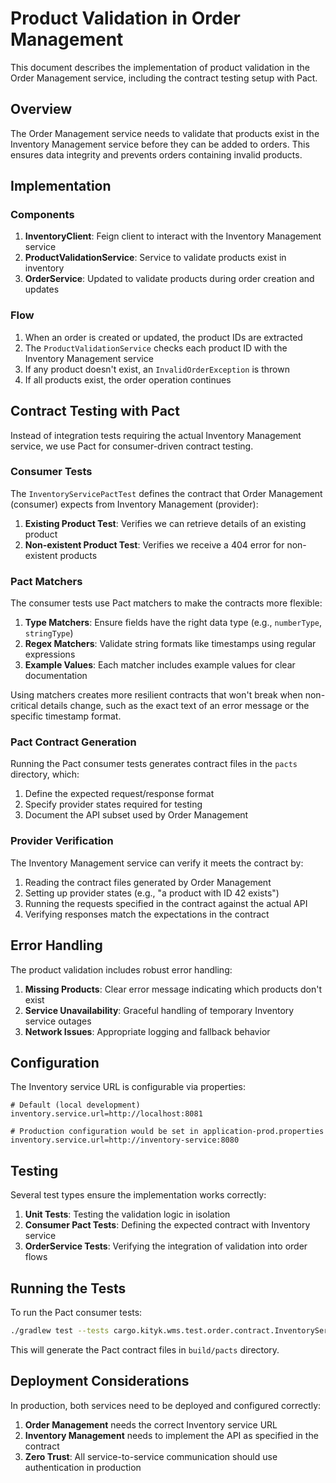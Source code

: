 # Product Validation in Order Management

This document describes the implementation of product validation in the Order Management service, including the contract testing setup with Pact.

## Overview

The Order Management service needs to validate that products exist in the Inventory Management service before they can be added to orders. This ensures data integrity and prevents orders containing invalid products.

## Implementation

### Components

1. **InventoryClient**: Feign client to interact with the Inventory Management service
2. **ProductValidationService**: Service to validate products exist in inventory
3. **OrderService**: Updated to validate products during order creation and updates

### Flow

1. When an order is created or updated, the product IDs are extracted
2. The `ProductValidationService` checks each product ID with the Inventory Management service
3. If any product doesn't exist, an `InvalidOrderException` is thrown
4. If all products exist, the order operation continues

## Contract Testing with Pact

Instead of integration tests requiring the actual Inventory Management service, we use Pact for consumer-driven contract testing.

### Consumer Tests

The `InventoryServicePactTest` defines the contract that Order Management (consumer) expects from Inventory Management (provider):

1. **Existing Product Test**: Verifies we can retrieve details of an existing product
2. **Non-existent Product Test**: Verifies we receive a 404 error for non-existent products

### Pact Matchers

The consumer tests use Pact matchers to make the contracts more flexible:

1. **Type Matchers**: Ensure fields have the right data type (e.g., `numberType`, `stringType`)
2. **Regex Matchers**: Validate string formats like timestamps using regular expressions
3. **Example Values**: Each matcher includes example values for clear documentation

Using matchers creates more resilient contracts that won't break when non-critical details change, such as the exact text of an error message or the specific timestamp format.

### Pact Contract Generation

Running the Pact consumer tests generates contract files in the `pacts` directory, which:
1. Define the expected request/response format
2. Specify provider states required for testing
3. Document the API subset used by Order Management

### Provider Verification

The Inventory Management service can verify it meets the contract by:
1. Reading the contract files generated by Order Management
2. Setting up provider states (e.g., "a product with ID 42 exists")
3. Running the requests specified in the contract against the actual API
4. Verifying responses match the expectations in the contract

## Error Handling

The product validation includes robust error handling:

1. **Missing Products**: Clear error message indicating which products don't exist
2. **Service Unavailability**: Graceful handling of temporary Inventory service outages
3. **Network Issues**: Appropriate logging and fallback behavior

## Configuration

The Inventory service URL is configurable via properties:

```properties
# Default (local development)
inventory.service.url=http://localhost:8081

# Production configuration would be set in application-prod.properties
inventory.service.url=http://inventory-service:8080
```

## Testing

Several test types ensure the implementation works correctly:

1. **Unit Tests**: Testing the validation logic in isolation
2. **Consumer Pact Tests**: Defining the expected contract with Inventory service
3. **OrderService Tests**: Verifying the integration of validation into order flows

## Running the Tests

To run the Pact consumer tests:

```bash
./gradlew test --tests cargo.kityk.wms.test.order.contract.InventoryServicePactTest
```

This will generate the Pact contract files in `build/pacts` directory.

## Deployment Considerations

In production, both services need to be deployed and configured correctly:

1. **Order Management** needs the correct Inventory service URL
2. **Inventory Management** needs to implement the API as specified in the contract
3. **Zero Trust**: All service-to-service communication should use authentication in production 